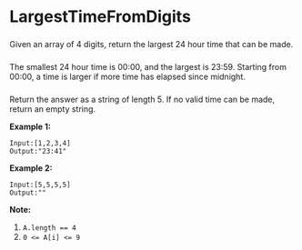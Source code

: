 # LargestTimeFromDigits


###  

Given an array of 4 digits, return the largest 24 hour time that can    be made.

### 

The smallest 24 hour time is 00:00, and the largest is 23:59.    Starting from 00:00, a time is larger if more time has elapsed since    midnight.

### 

Return the answer as a string of length 5. If no valid time can be    made, return an empty string.

**Example 1:**

    Input:[1,2,3,4]
    Output:"23:41"

**Example 2:**

    Input:[5,5,5,5]
	Output:""

**Note:**
1.  `A.length == 4`
2.  `0 <= A[i] <= 9`
